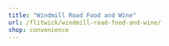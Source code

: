 ```yaml
---
title: "Windmill Road Food and Wine"
url: /flitwick/windmill-road-food-and-wine/
shop: convenience
---
```


